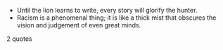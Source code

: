  - Until the lion learns to write, every story will glorify the hunter.
 - Racism is a phenomenal thing; it is like a thick mist that obscures the vision and judgement of even great minds.

2 quotes